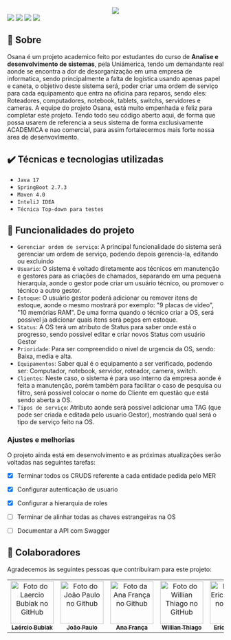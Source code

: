 <div align="center">
  <img src="https://user-images.githubusercontent.com/49946934/190519751-922f8170-ed0c-4f2c-92f5-6d5c2d1bc468.png" />
</div>
<div>
  <img src="https://img.shields.io/badge/Maven-4.0-blue"/>
  <img src="https://img.shields.io/badge/Java-18-yellow"/>
  <img src="https://img.shields.io/badge/SpringBoot-2.7.3-yellowgreen"/>
  <img src="https://img.shields.io/badge/STATUS-Desenvolvimento-yellow"/>
</div>

## 📖 Sobre
Osana é um projeto academico feito por estudantes do curso de **Analise e desenvolvimento de sistemas**, pela Uniámerica, tendo um demandante real aonde se
encontra a dor de desorganização em uma empresa de informatica, sendo principalmente a falta de logistica usando apenas papel e caneta, o objetivo deste 
sistema será, poder criar uma ordem de serviço para cada equipamento que entra na oficina para reparos, sendo eles: Roteadores, computadores, notebook, tablets,
switchs, servidores e cameras. A equipe do projeto Osana, está muito empenhada e feliz para completar este projeto. Tendo todo seu código aberto aqui, de forma
que possa usarem de referencia a seus sistema de forma exclusivamente ACADEMICA e nao comercial, para assim fortalecermos mais forte nossa area de desenvovlmento.

## ✔️ Técnicas e tecnologias utilizadas

- ``Java 17``
- ``SpringBoot 2.7.3``
- ``Maven 4.0``
- ``InteliJ IDEA``
- ``Técnica Top-down para testes``

## 🔨 Funcionalidades do projeto

- `Gerenciar ordem de serviço`: A principal funcionalidade do sistema será gerenciar um ordem de serviço, podendo depois gerencia-la, editando ou excluindo
- `Usuario`: O sistema é voltado diretamente aos técnicos em manutenção e gestores para as criações de chamados, separando em uma pequena hierarquia, aonde o gestor pode criar um usuário técnico, ou promover o técnico a outro gestor. 
- `Estoque`: O usuário gestor poderá adicionar ou remover itens de estoque, aonde o mesmo mostrará por exemplo: "9 placas de video", "10 memórias RAM". De uma forma quando o técnico criar a OS, será possivel ja adicionar quais itens será pegos em estoque.
- `Status`: A OS terá um atributo de Status para saber onde está o progresso, sendo possivel editar e criar novos Status com usuário Gestor
- `Prioridade`: Para ser compreendido o nivel de urgencia da OS, sendo: Baixa, media e alta.
- `Equipamentos`: Saber qual é o equipamento a ser verificado, podendo ser: Computador, notebook, servidor, roteador, camera, switch.
- `Clientes`: Neste caso, o sistema é para uso interno da empresa aonde é feita a manutenção, porém também para facilitar o caso de pesquisa ou filtro, será possivel colocar o nome do Cliente em questão que está sendo aberta a OS.
- `Tipos de serviço`: Atributo aonde será possivel adicionar uma TAG (que pode ser criada e editada pelo usuario Gestor), mostrando qual será o tipo de serviço feito na OS.
### Ajustes e melhorias

O projeto ainda está em desenvolvimento e as próximas atualizações serão voltadas nas seguintes tarefas:

- [x] Terminar todos os CRUDS referente a cada entidade pedida pelo MER
- [x] Configurar autenticação de usuario
- [x] Configurar a hierarquia de roles
- [ ] Terminar de alinhar todas as chaves estrangeiras na OS
- [ ] Documentar a API com Swagger




## 🤝 Colaboradores

Agradecemos às seguintes pessoas que contribuíram para este projeto:

<table>
  <tr>
    <td align="center">
      <a href="#">
        <img src="https://user-images.githubusercontent.com/49946934/190514490-1bc75bcc-f694-4dfa-b10f-747a67b891d2.png" width="100px;" alt="Foto do Laercio Bubiak no GitHub"/><br>
        <sub>
          <b>Laércio Bubiak</b>
        </sub>
      </a>
    </td>
    <td align="center">
      <a href="#">
        <img src="https://user-images.githubusercontent.com/49946934/190514937-904e2248-6e6e-4dd9-a92b-76b46ce9efd4.png" width="100px;" alt="Foto do João Paulo no Github"/><br>
        <sub>
          <b>João Paulo</b>
        </sub>
      </a>
    </td>
    <td align="center">
      <a href="#">
        <img src="https://user-images.githubusercontent.com/49946934/190514820-38f39be3-ef06-42c9-ab4f-1e7ac0520ce1.png" width="100px;" alt="Foto da Ana França no Github"/><br>
        <sub>
          <b>Ana França</b>
        </sub>
      </a>
    </td>
    <td align="center">
      <a href="#">
        <img src="https://user-images.githubusercontent.com/49946934/190516870-508349b5-69b5-4d9e-854e-f2227a1d7ada.jpeg" width="100px;" alt="Foto do Willian Thiago no GitHub"/><br>
        <sub>
          <b>Willian Thiago</b>
        </sub>
      </a>
    </td>
    <td align="center">
      <a href="#">
        <img src="https://user-images.githubusercontent.com/49946934/190514615-9911dbc4-8524-4a49-bc17-347fae7f5ca9.png" width="100px;" alt="Foto do Eric Sacardo no GitHub"/><br>
        <sub>
          <b>Eric Sacardo</b>
        </sub>
      </a>
    </td>
    <td align="center">
      <a href="#">
        <img src="https://user-images.githubusercontent.com/49946934/190515914-9b9a11dd-93a8-4df7-857e-1d7458738686.png" width="100px;" alt="Foto do Bruno Douglas no GitHub"/><br>
        <sub>
          <b>Bruno Douglas</b>
        </sub>
      </a>
    </td>
  </tr>
</table>
